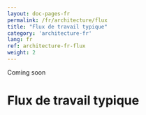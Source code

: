 ```yaml
---
layout: doc-pages-fr
permalink: /fr/architecture/flux
title: "Flux de travail typique"
category: 'architecture-fr'
lang: fr
ref: architecture-fr-flux
weight: 2
---
```


<span class="label label-info">Coming soon</span>

# Flux de travail typique
